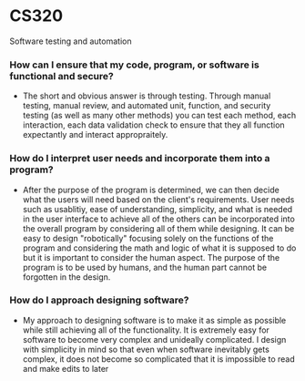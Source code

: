 # CS320
Software testing and automation

### How can I ensure that my code, program, or software is functional and secure?
 - The short and obvious answer is through testing. Through manual testing, manual review, and automated unit, function, and security testing (as well as many other methods) you can test each method, each interaction, each data validation check to ensure that they all function expectantly and interact appropraitely.

### How do I interpret user needs and incorporate them into a program?
 - After the purpose of the program is determined, we can then decide what the users will need based on the client's requirements. User needs such as usablitiy, ease of understanding, simplicity, and what is needed in the user interface to achieve all of the others can be incorporated into the overall program by considering all of them while designing. It can be easy to design "robotically" focusing solely on the functions of the program and considering the math and logic of what it is supposed to do but it is important to consider the human aspect. The purpose of the program is to be used by humans, and the human part cannot be forgotten in the design.

### How do I approach designing software?
 - My approach to designing software is to make it as simple as possible while still achieving all of the functionality. It is extremely easy for software to become very complex and unideally complicated. I design with simplicity in mind so that even when software inevitably gets complex, it does not become so complicated that it is impossible to read and make edits to later
